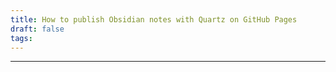```yaml
---
title: How to publish Obsidian notes with Quartz on GitHub Pages
draft: false
tags:
---
```

 
---

 
